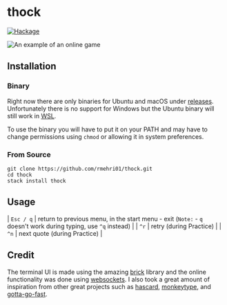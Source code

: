 # thock

[![Hackage](https://img.shields.io/hackage/v/thock.svg)](https://hackage.haskell.org/package/thock)

![An example of an online game](resources/demo.gif)

## Installation

### Binary

Right now there are only binaries for Ubuntu and macOS under [releases](https://github.com/rmehri01/thock/releases). Unfortunately there is no support for Windows but the Ubuntu binary will still work in [WSL](https://docs.microsoft.com/en-us/windows/wsl/about).

To use the binary you will have to put it on your PATH and may have to change permissions using `chmod` or allowing it in system preferences.

### From Source

```console
git clone https://github.com/rmehri01/thock.git
cd thock
stack install thock
```

## Usage
| `Esc / q` | return to previous menu, in the start menu - exit (`Note:` - `q` doesn't work during typing, use `^q` instead) |
| `^r`      | retry (during Practice)                                                                                        |
| `^n`      | next quote (during Practice)                                                                                   |

## Credit

The terminal UI is made using the amazing [brick](https://github.com/jtdaugherty/brick/) library and the online functionality was done using [websockets](https://github.com/jaspervdj/websockets). I also took a great amount of inspiration from other great projects such as [hascard](https://github.com/Yvee1/hascard), [monkeytype](https://github.com/Miodec/monkeytype), and [gotta-go-fast](https://github.com/callum-oakley/gotta-go-fast).
